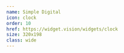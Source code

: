 ```yaml
---
name: Simple Digital
icon: clock
order: 10
href: https://widget.vision/widgets/clock
size: 320x198
class: wide
---
```




